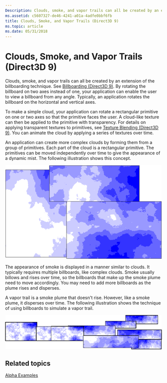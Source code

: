 ```yaml
---
Description: Clouds, smoke, and vapor trails can all be created by an extension of the billboarding technique.
ms.assetid: c5607327-de46-4241-a01a-4adfe0bbf6fb
title: Clouds, Smoke, and Vapor Trails (Direct3D 9)
ms.topic: article
ms.date: 05/31/2018
---
```


# Clouds, Smoke, and Vapor Trails (Direct3D 9)

Clouds, smoke, and vapor trails can all be created by an extension of the billboarding technique. See [Billboarding (Direct3D 9)](billboarding.md). By rotating the billboard on two axes instead of one, your application can enable the user to view a billboard from any angle. Typically, an application rotates the billboard on the horizontal and vertical axes.

To make a simple cloud, your application can rotate a rectangular primitive on one or two axes so that the primitive faces the user. A cloud-like texture can then be applied to the primitive with transparency. For details on applying transparent textures to primitives, see [Texture Blending (Direct3D 9)](texture-blending.md). You can animate the cloud by applying a series of textures over time.

An application can create more complex clouds by forming them from a group of primitives. Each part of the cloud is a rectangular primitive. The primitives can be moved independently over time to give the appearance of a dynamic mist. The following illustration shows this concept.

![illustration of primitives that form more complex clouds](images/cloud.png)

The appearance of smoke is displayed in a manner similar to clouds. It typically requires multiple billboards, like complex clouds. Smoke usually billows and rises over time, so the billboards that make up the smoke plume need to move accordingly. You may need to add more billboards as the plume rises and disperses.

A vapor trail is a smoke plume that doesn't rise. However, like a smoke plume, it disperses over time. The following illustration shows the technique of using billboards to simulate a vapor trail.

![illustration of billboards that simulate a vapor trail](images/vapor.png)

## Related topics

<dl> <dt>

[Alpha Examples](alpha-examples.md)
</dt> </dl>

 

 



